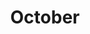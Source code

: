 ---
title : "October"
description: "Hosting a Breakout room for your own community"
draft: false
images: []
---